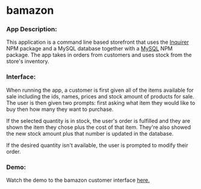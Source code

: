 # bamazon

### App Description:

This application is a command line based storefront that uses the [Inquirer](https://www.npmjs.com/package/inquirer) NPM package and a MySQL database together with a [MySQL](https://www.npmjs.com/package/mysql) NPM package. The app takes in orders from customers and uses stock from the store's inventory.


### Interface:

When running the app, a customer is first given all of the items available for sale including the ids, names, prices and stock amount of products for sale. The user is then given two prompts: first asking what item they would like to buy then how many they want to purchase.

If the selected quantity is in stock, the user's order is fulfilled and they are shown the item they chose plus the cost of that item. They're also showed the new stock amount plus that number is updated in the database.

If the desired quantity isn't available, the user is prompted to modify their order.

### Demo:

Watch the demo to the bamazon customer interface [here.](https://drive.google.com/file/d/1gYyD06qjvUDW1RP7c4SJxvcaeKh-wDZI/view)
